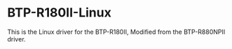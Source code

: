# BTP-R180II-Linux
This is the Linux driver for the BTP-R180II, Modified from the BTP-R880NPII driver.

